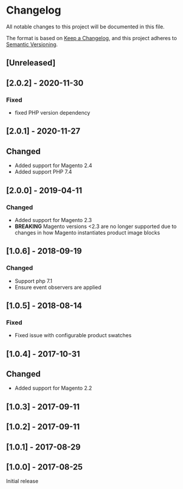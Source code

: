 # Changelog
All notable changes to this project will be documented in this file.

The format is based on [Keep a Changelog](https://keepachangelog.com/en/1.0.0/),
and this project adheres to [Semantic Versioning](https://semver.org/spec/v2.0.0.html).

## [Unreleased]

## [2.0.2] - 2020-11-30

### Fixed

- fixed PHP version dependency

## [2.0.1] - 2020-11-27

## Changed

- Added support for Magento 2.4
- Added support PHP 7.4

## [2.0.0] - 2019-04-11

### Changed

- Added support for Magento 2.3
- **BREAKING** Magento versions <2.3 are no longer supported due to changes in how Magento instantiates product image blocks

## [1.0.6] - 2018-09-19

### Changed

- Support php 7.1
- Ensure event observers are applied

## [1.0.5] - 2018-08-14

### Fixed

- Fixed issue with configurable product swatches

## [1.0.4] - 2017-10-31

## Changed

- Added support for Magento 2.2

## [1.0.3] - 2017-09-11

## [1.0.2] - 2017-09-11

## [1.0.1] - 2017-08-29

## [1.0.0] - 2017-08-25

Initial release
